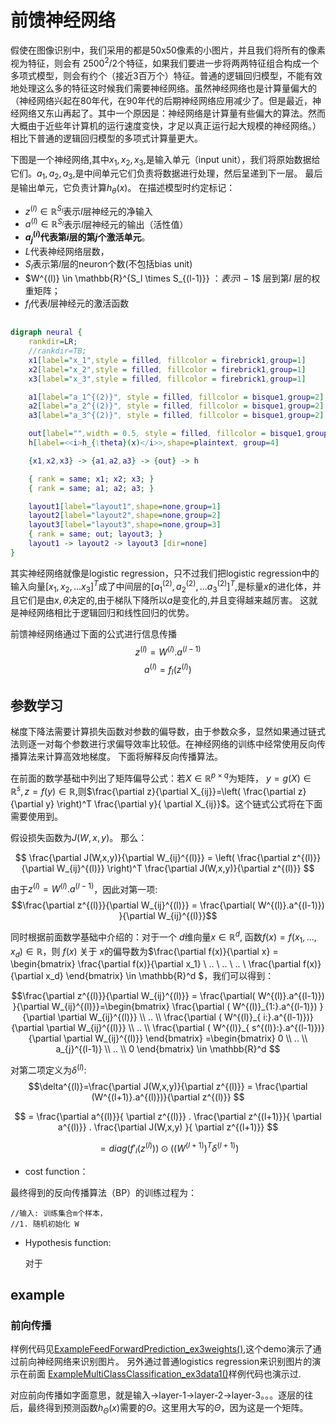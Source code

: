 # 前馈神经网络

假使在图像识别中，我们采用的都是50x50像素的小图片，并且我们将所有的像素视为特征，则会有 $2500^2 /2$个特征，如果我们要进一步将两两特征组合构成一个多项式模型，则会有约个（接近3百万个）特征。普通的逻辑回归模型，不能有效地处理这么多的特征这时候我们需要神经网络。虽然神经网络也是计算量偏大的（神经网络兴起在80年代，在90年代的后期神经网络应用减少了。但是最近，神经网络又东山再起了。其中一个原因是：神经网络是计算量有些偏大的算法。然而大概由于近些年计算机的运行速度变快，才足以真正运行起大规模的神经网络。）相比下普通的逻辑回归模型的多项式计算量更大。

下图是一个神经网络,其中$x_1,x_2,x_3,$是输入单元（input unit），我们将原始数据给它们。$a_1,a_2,a_3,$是中间单元它们负责将数据进行处理，然后呈递到下一层。 最后是输出单元，它负责计算$h_{\theta}(x)$。
在描述模型时约定标记：

- $z^{(l)} \in \mathbb{R}^{S_l}$表示$l$层神经元的净输入
- $a^{(l)} \in \mathbb{R}^{S_l}$表示$l$层神经元的输出（活性值）
- **$a_j^{(i)}$代表第$i$层的第$j$个激活单元**。
- $L$代表神经网络层数，
- $S_l$表示第$l$层的neuron个数(不包括bias unit)
- $W^{(l)} \in \mathbb{R}^{S_l \times S_{(l-1)}} $：表示$l − 1$ 层到第$l$ 层的权重矩阵；
- $f_{l}$代表$l$层神经元的激活函数

```dot

digraph neural {
    rankdir=LR;
    //rankdir=TB;
    x1[label="x_1",style = filled, fillcolor = firebrick1,group=1]
    x2[label="x_2",style = filled, fillcolor = firebrick1,group=1]
    x3[label="x_3",style = filled, fillcolor = firebrick1,group=1]

    a1[label="a_1^{(2)}", style = filled, fillcolor = bisque1,group=2]
    a2[label="a_2^{(2)}", style = filled, fillcolor = bisque1,group=2]
    a3[label="a_3^{(2)}", style = filled, fillcolor = bisque1,group=2]

    out[label="",width = 0.5, style = filled, fillcolor = bisque1,group=3]
    h[label=<<i>h_{\theta}(x)</i>>,shape=plaintext, group=4]

    {x1,x2,x3} -> {a1,a2,a3} -> {out} -> h

    { rank = same; x1; x2; x3; }
    { rank = same; a1; a2; a3; }

    layout1[label="layout1",shape=none,group=1]
    layout2[label="layout2",shape=none,group=2]
    layout3[label="layout3",shape=none,group=3]
    { rank = same; out; layout3; }
    layout1 -> layout2 -> layout3 [dir=none]
}
```

其实神经网络就像是logistic regression，只不过我们把logistic regression中的输入向量$[x_1,x_2,...x_3]^T$成了中间层的$[a_1^{(2)},a_2^{(2)},...a_3^{(2)}]^T$,是标量$x$的进化体，并且它们是由$x,\theta$决定的,由于梯队下降所以$a$是变化的,并且变得越来越厉害。 这就是神经网络相比于逻辑回归和线性回归的优势。

前馈神经网络通过下面的公式进行信息传播
$$z^{(l)}=W^{(l)}.a^{(l-1)}$$
$$a^{(l)}=f_{l} (z^{(l)})$$

## 参数学习

梯度下降法需要计算损失函数对参数的偏导数，由于参数众多，显然如果通过链式法则逐一对每个参数进行求偏导效率比较低。在神经网络的训练中经常使用反向传播算法来计算高效地梯度。 下面将解释反向传播算法。

在前面的数学基础中列出了矩阵偏导公式：若$X \in \mathbb{R}^{p \times q}$为矩阵， $y=g(X) \in \mathbb{R}^s, z=f(y) \in \mathbb{R}$,则$\frac{\partial z}{\partial X_{ij}}=\left( \frac{\partial z}{\partial y} \right)^T \frac{\partial y}{ \partial X_{ij}}$。这个链式公式将在下面需要使用到。

假设损失函数为$J(W,x,y)$。 那么：

$$ \frac{\partial J(W,x,y)}{\partial W_{ij}^{(l)}} = \left( \frac{\partial z^{(l)}}{\partial W_{ij}^{(l)}} \right)^T \frac{\partial J(W,x,y)}{\partial z^{(l)}} $$

由于$z^{(l)}=W^{(l)}.a^{(l-1)}$，因此对第一项:
$$\frac{\partial z^{(l)}}{\partial W_{ij}^{(l)}} = \frac{\partial( W^{(l)}.a^{(l-1)}) }{\partial W_{ij}^{(l)}}$$

同时根据前面数学基础中介绍的：对于一个 $d$维向量$x \in \mathbb{R}^d$, 函数$f(x)=f(x_1,...,x_d) \in \mathbb{R}$，则  $f(x)$ 关于 $x$的偏导数为$\frac{\partial f(x)}{\partial x} = \begin{bmatrix} \frac{\partial f(x)}{\partial x_1} \\ .. \\ .. \\ .. \\ \frac{\partial f(x)}{\partial x_d} \end{bmatrix} \in \mathbb{R}^d $，我们可以得到：

$$\frac{\partial z^{(l)}}{\partial W_{ij}^{(l)}} = \frac{\partial( W^{(l)}.a^{(l-1)}) }{\partial W_{ij}^{(l)}}=\begin{bmatrix} \frac{\partial ( W^{(l)}_{1:}.a^{(l-1)}) }{\partial \partial W_{ij}^{(l)}} \\ .. \\ \frac{\partial ( W^{(l)}_{ i:}.a^{(l-1)})}{\partial \partial W_{ij}^{(l)}} \\ .. \\ \frac{\partial ( W^{(l)}_{ s^{(l)}:}.a^{(l-1)})}{\partial \partial W_{ij}^{(l)}} \end{bmatrix} =\begin{bmatrix} 0 \\ .. \\ a_{j}^{(l-1)} \\ .. \\ 0 \end{bmatrix}  \in \mathbb{R}^d $$

对第二项定义为$\delta^{(l)}$:
$$\delta^{(l)}=\frac{\partial J(W,x,y)}{\partial z^{(l)}} = \frac{\partial (W^{(l+1)}.a^{(l)})}{\partial z^{(l)}} $$

$$ = \frac{\partial a^{(l)}}{ \partial z^{(l)}} . \frac{\partial z^{(l+1)}}{ \partial a^{(l)}}  .  \frac{\partial  J(W,x,y) }{ \partial z^{(l+1)}} $$

$$= diag({f}'_{l}(z^{(l)})) \odot ( (W^{(l+1)})^T \delta^{(l+1)} )$$

- cost function：

最终得到的反向传播算法（BP）的训练过程为：

```golang
//输入: 训练集合m个样本，
//1. 随机初始化 W

```

- Hypothesis function:

  对于

## example

### 前向传播

样例代码见[ExampleFeedForwardPrediction_ex3weights()](neuron\neuron_example_test.go),这个demo演示了通过前向神经网络来识别图片。
另外通过普通logistics regression来识别图片的演示在前面 [ExampleMultiClassClassification_ex3data1()](logicregression\logic_example_test.go)样例代码也演示过.

对应前向传播如字面意思，就是输入->layer-1->layer-2->layer-3。。。逐层的往后，最终得到预测函数$h_{\Theta}(x)$需要的$\Theta$。这里用大写的$\Theta$，因为这是一个矩阵。
